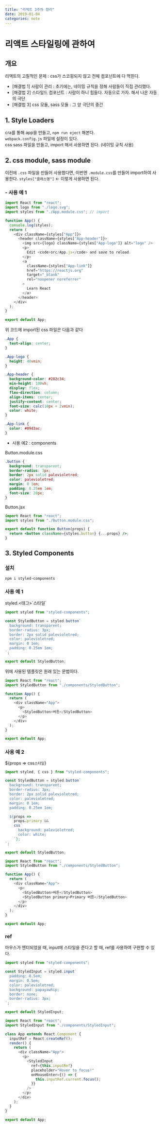 ```yaml
---
title: "리액트 3주차 정리"
date: 2019-01-04
categories: note
---
```


# 리액트 스타일링에 관하여

## 개요

리액트의 고질적인 문제 : css가 스코핑되지 않고 전체 컴포넌트에 다 먹힌다.

- [해결법 1] 사람이 관리 : 초기에는, 네이밍 규칙을 정해 사람들이 직접 관리했다.
- [해결법 2] 스타일드 컴포넌트 : 사람이 하니 힘들다. 자동으로 가자. 해서 나온 자동의 극단
- [해결법 3] css 모듈, sass 모듈 : 그 양 극단의 중간

## 1. Style Loaders

cra를 통해 app을 만들고, `npm run eject` 해본다.  
`webpack.config.js` 파일에 설정이 있다.  
css sass 파일을 만들고, import 해서 사용하면 된다. (네이밍 규칙 사용)

## 2. css module, sass module

이전에 `.css` 파일을 만들어 사용했다면, 이번엔 `.module.css`를 만들어 import하여 사용한다.
`styles["클래스명"]` <- 이렇게 사용하면 된다.

### - 사용 예 1

```javascript
import React from "react";
import logo from "./logo.svg";
import styles from "./App.module.css"; // import

function App() {
  console.log(styles);
  return (
    <div className={styles["App"]}>
      <header className={styles["App-header"]}>
        <img src={logo} className={styles["App-logo"]} alt="logo" />
        <p>
          Edit <code>src/App.js</code> and save to reload.
        </p>
        <a
          className={styles["App-link"]}
          href="https://reactjs.org"
          target="_blank"
          rel="noopener noreferrer"
        >
          Learn React
        </a>
      </header>
    </div>
  );
}

export default App;
```

위 코드에 import된 css 파일은 다음과 같다

```css
.App {
  text-align: center;
}

.App-logo {
  height: 40vmin;
}

.App-header {
  background-color: #282c34;
  min-height: 100vh;
  display: flex;
  flex-direction: column;
  align-items: center;
  justify-content: center;
  font-size: calc(10px + 2vmin);
  color: white;
}

.App-link {
  color: #09d3ac;
}
```

- 사용 예2 : components

Button.module.css

```css
.button {
  background: transparent;
  border-radius: 3px;
  border: 2px solid palevioletred;
  color: palevioletred;
  margin: 0 1em;
  padding: 0.25em 1em;
  font-size: 20px;
}
```

Button.jsx

```jsx
import React from "react";
import styles from "./Button.module.css";

export default function Button(props) {
  return <button className={styles.button} {...props} />;
}
```

## 3. Styled Components

### 설치

```
npm i styled-components
```

### 사용 예 1

styled.<태그>\`스타일\`

```jsx
import styled from "styled-components";

const StyledButton = styled.button`
  background: transparent;
  border-radius: 3px;
  border: 2px solid palevioletred;
  color: palevioletred;
  margin: 0 1em;
  padding: 0.25em 1em;
`;

export default StyledButton;
```

위에 사용된 템플릿은 원래 있는 문법이다.

```js
import React from "react";
import StyledButton from "./components/StyledButton";

function App() {
  return (
    <div className="App">
      <p>
        <StyledButton>버튼</StyledButton>
      </p>
    </div>
  );
}

export default App;
```

### 사용 예 2

\${props => css`스타일`}

```jsx
import styled, { css } from "styled-components";

const StyledButton = styled.button`
  background: transparent;
  border-radius: 3px;
  border: 2px solid palevioletred;
  color: palevioletred;
  margin: 0 1em;
  padding: 0.25em 1em;

  ${props =>
    props.primary &&
    css`
      background: palevioletred;
      color: white;
    `};
`;

export default StyledButton;
```

```js
import React from "react";
import StyledButton from "./components/StyledButton";

function App() {
  return (
    <div className="App">
      <p>
        <StyledButton>버튼</StyledButton>
        <StyledButton primary>Primary 버튼</StyledButton>
      </p>
    </div>
  );
}

export default App;
```

### ref

마우스가 엔터되었을 때, input에 스타일을 준다고 할 때, ref를 사용하여 구현할 수 있다.

```jsx
import styled from "styled-components";

const StyledInput = styled.input`
  padding: 0.5em;
  margin: 0.5em;
  color: palevioletred;
  background: papayawhip;
  border: none;
  border-radius: 3px;
`;

export default StyledInput;
```

```js
import React from "react";
import StyledInput from "./components/StyledInput";

class App extends React.Component {
  inputRef = React.createRef();
  render() {
    return (
      <div className="App">
        <p>
          <StyledInput
            ref={this.inputRef}
            placeholder="Hover to focus!"
            onMouseEnter={() => {
              this.inputRef.current.focus();
            }}
          />
        </p>
      </div>
    );
  }
}

export default App;
```
